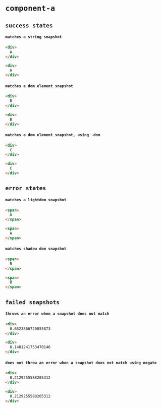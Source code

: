 # `component-a`

## `success states`

####   `matches a string snapshot`

```html
<div>
  A
</div>
```

```html
<div>
  A
</div>
```

####   `matches a dom element snapshot`

```html
<div>
  B
</div>
```

```html
<div>
  B
</div>
```

####   `matches a dom element snapshot, using .dom`

```html
<div>
  C
</div>
```

```html
<div>
  C
</div>
```

## `error states`

####   `matches a lightdom snapshot`

```html
<span>
  A
</span>
```

```html
<span>
  A
</span>
```

####   `matches shadow dom snapshot`

```html
<span>
  B
</span>
```

```html
<span>
  B
</span>
```

## `failed snapshots`

####   `throws an error when a snapshot does not match`

```html
<div>
  0.6523866720855873
</div>
```

```html
<div>
  0.1401241753470146
</div>
```

####   `does not throw an error when a snapshot does not match using negate`

```html
<div>
  0.2129255588205312
</div>

```

```html
<div>
  0.2129255588205312
</div>

```

